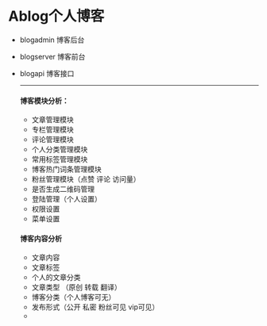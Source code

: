 # Ablog个人博客

* blogadmin 博客后台

* blogserver 博客前台

* blogapi 博客接口

  ---

  #### 博客模块分析：

  + 文章管理模块
  + 专栏管理模块
  + 评论管理模块
  + 个人分类管理模块
  + 常用标签管理模块
  + 博客热门词条管理模块
  + 粉丝管理模块（点赞 评论 访问量）
  + 是否生成二维码管理
  + 登陆管理（个人设置）
  + 权限设置
  + 菜单设置

  #### 博客内容分析

  + 文章内容
  + 文章标签
  + 个人的文章分类
  + 文章类型 （原创 转载 翻译）
  + 博客分类（个人博客可无）
  + 发布形式（公开 私密 粉丝可见 vip可见）
  + 